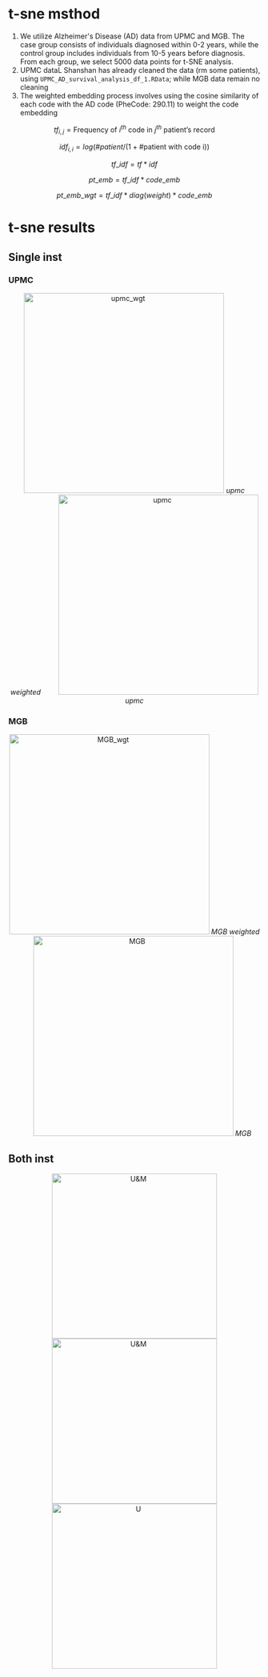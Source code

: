 # t-sne msthod

1. We utilize Alzheimer's Disease (AD) data from UPMC and MGB. The case group consists of individuals diagnosed within 0-2 years, while the control group includes individuals from 10-5 years before diagnosis. From each group, we select 5000 data points for t-SNE analysis.
2. UPMC dataL Shanshan has already cleaned the data (rm some patients), using `UPMC_AD_survival_analysis_df_1.RData`; while MGB data remain no cleaning
3. The weighted embedding process involves using the cosine similarity of each code with the AD code (PheCode: 290.11) to weight the code embedding
 
 ```math
tf_{i,j} = \text{Frequency of \(i^{th}\) code in \(j^{th}\) patient's record}
```
 ```math
idf_{i,i} = log(\# patient/ (1+ \# \text{patient with code i}))
```
 ```math
tf\_idf = tf*idf
```
 ```math
pt\_emb = tf\_idf*code\_emb
```
 ```math
pt\_emb\_wgt = tf\_idf*diag(weight)*code\_emb
```


# t-sne results

## Single inst

### UPMC
<p align="center">
  <img src="https://github.com/TongHan96/GAME/blob/main/report/pic/upmc_wgt_5_0.0.png" alt="upmc_wgt" title="Weighted" width="400"/>
  <em>upmc weighted</em>
  &nbsp; &nbsp; &nbsp; &nbsp;
  <img src="https://github.com/TongHan96/GAME/blob/main/report/pic/upmc_5_0.5.png" alt="upmc" title="Origin" width="400"/>
  <em>upmc</em>
</p>

### MGB
<p align="center">
  <img src="https://github.com/TongHan96/GAME/blob/main/report/pic/mgb_wgt_30_0.1_768.png" alt="MGB_wgt" title="Weighted" width="400"/>
  <em>MGB weighted</em>
  &nbsp; &nbsp; &nbsp; &nbsp;
  <img src="https://github.com/TongHan96/GAME/blob/main/report/pic/mgb_30_0.5_768.png" alt="MGB" title="Origin" width="400"/>
  <em>MGB</em>
</p>

## Both inst
<p align="center">
  <img src="https://github.com/TongHan96/GAME/blob/main/report/pic/upmc_mgb_wgt_30_0.5.png" alt="U&M" title="U&M_Weighted" width="330"/>
  <img src="https://github.com/TongHan96/GAME/blob/main/report/pic/upmc_mgb_wgt.png" alt="U&M" title="U&M" width="330"/>
  <img src="https://github.com/TongHan96/GAME/blob/main/report/pic/upmc_mgb_wgt_inst.png" alt="U" title="U" width="330"/>
</p>
